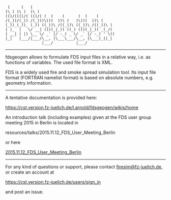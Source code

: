 ```ascii
 (     (   (                                    
)\ ) )\ )  )\ )                                 
(()/((()/( (()/( (  (    (      (  (    (        
/(_))/(_)) /(_)))\))(  ))\ (   )\))(  ))\ (     
(_))_(_))_ (_)) ((_))\ /((_))\ ((_))\ /((_))\ )  
| |_  |   \/ __| (()(_|_)) ((_) (()(_|_)) _(_/(  
| __| | |) \__ \/ _` |/ -_) _ \/ _` |/ -_) ' \)) 
|_|   |___/|___/\__, |\___\___/\__, |\___|_||_|  
                |___/          |___/             
```
--------------------------------

fdsgeogen allows to formulate FDS input files in a relative way, i.e. as functions of variables. The used file format is XML.

FDS is a widely used fire and smoke spread simulation tool. Its input file format (FORTRAN namelist format) is based on absolute numbers, e.g. geometry information.

--------------------------------

A tentative documentation is provided here:

https://cst.version.fz-juelich.de/l.arnold/fdsgeogen/wikis/home

An introduction talk (including examples) given at the FDS user group meeting 2015 in Berlin is located in

resources/talks/2015.11.12_FDS_User_Meeting_Berlin

or here

[2015.11.12_FDS_User_Meeting_Berlin](resources/talks/2015.11.12_FDS_User_Meeting_Berlin)

--------------------------------

For any kind of questions or support, please contact firesim@fz-juelich.de, or create an account at 

https://cst.version.fz-juelich.de/users/sign_in

and post an issue.